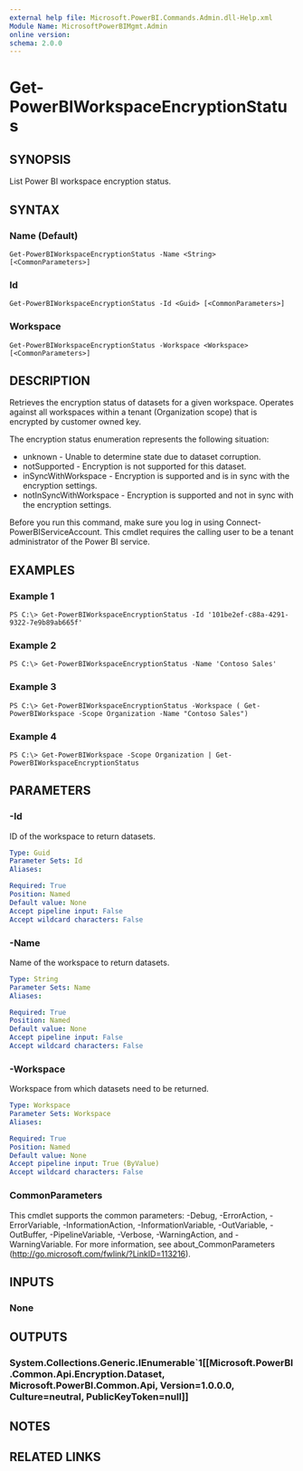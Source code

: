 ```yaml
---
external help file: Microsoft.PowerBI.Commands.Admin.dll-Help.xml
Module Name: MicrosoftPowerBIMgmt.Admin
online version:
schema: 2.0.0
---
```


# Get-PowerBIWorkspaceEncryptionStatus

## SYNOPSIS
List Power BI workspace encryption status.

## SYNTAX

### Name (Default)
```
Get-PowerBIWorkspaceEncryptionStatus -Name <String> [<CommonParameters>]
```

### Id
```
Get-PowerBIWorkspaceEncryptionStatus -Id <Guid> [<CommonParameters>]
```

### Workspace
```
Get-PowerBIWorkspaceEncryptionStatus -Workspace <Workspace> [<CommonParameters>]
```

## DESCRIPTION
Retrieves the encryption status of datasets for a given workspace.
Operates against all workspaces within a tenant (Organization scope) that is encrypted by customer owned key.

The encryption status enumeration represents the following situation:

* unknown - Unable to determine state due to dataset corruption.
* notSupported - Encryption is not supported for this dataset.
* inSyncWithWorkspace - Encryption is supported and is in sync with the encryption settings.
* notInSyncWithWorkspace - Encryption is supported and not in sync with the encryption settings.

Before you run this command, make sure you log in using Connect-PowerBIServiceAccount.
This cmdlet requires the calling user to be a tenant administrator of the Power BI service.

## EXAMPLES

### Example 1
```
PS C:\> Get-PowerBIWorkspaceEncryptionStatus -Id '101be2ef-c88a-4291-9322-7e9b89ab665f'
```

### Example 2
```
PS C:\> Get-PowerBIWorkspaceEncryptionStatus -Name 'Contoso Sales'
```

### Example 3
```
PS C:\> Get-PowerBIWorkspaceEncryptionStatus -Workspace ( Get-PowerBIWorkspace -Scope Organization -Name "Contoso Sales")
```

### Example 4
```
PS C:\> Get-PowerBIWorkspace -Scope Organization | Get-PowerBIWorkspaceEncryptionStatus
```

## PARAMETERS

### -Id
ID of the workspace to return datasets.

```yaml
Type: Guid
Parameter Sets: Id
Aliases:

Required: True
Position: Named
Default value: None
Accept pipeline input: False
Accept wildcard characters: False
```

### -Name
Name of the workspace to return datasets.

```yaml
Type: String
Parameter Sets: Name
Aliases:

Required: True
Position: Named
Default value: None
Accept pipeline input: False
Accept wildcard characters: False
```

### -Workspace
Workspace from which datasets need to be returned.

```yaml
Type: Workspace
Parameter Sets: Workspace
Aliases:

Required: True
Position: Named
Default value: None
Accept pipeline input: True (ByValue)
Accept wildcard characters: False
```

### CommonParameters
This cmdlet supports the common parameters: -Debug, -ErrorAction, -ErrorVariable, -InformationAction, -InformationVariable, -OutVariable, -OutBuffer, -PipelineVariable, -Verbose, -WarningAction, and -WarningVariable. For more information, see about_CommonParameters (http://go.microsoft.com/fwlink/?LinkID=113216).

## INPUTS

### None

## OUTPUTS

### System.Collections.Generic.IEnumerable`1[[Microsoft.PowerBI.Common.Api.Encryption.Dataset, Microsoft.PowerBI.Common.Api, Version=1.0.0.0, Culture=neutral, PublicKeyToken=null]]

## NOTES

## RELATED LINKS
